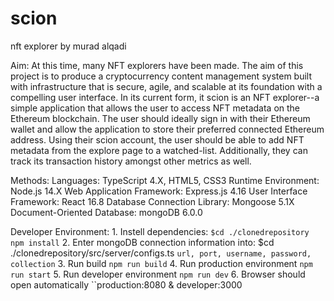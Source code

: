 # scion
nft explorer
by murad alqadi

Aim:
  At this time, many NFT explorers have been made. The aim of this project is to produce a cryptocurrency content management system built with infrastructure that is secure, agile, and scalable at its foundation with a compelling user interface. In its current form, it scion is an NFT explorer--a simple application that allows the user to access NFT metadata on the Ethereum blockchain. The user should ideally sign in with their Ethereum wallet and allow the application to store their preferred connected Ethereum address. Using their scion account, the user should be able to add NFT metadata from the explore page to a watched-list. Additionally, they can track its transaction history amongst other metrics as well.
  
Methods:
  Languages: TypeScript 4.X, HTML5, CSS3
  Runtime Environment: Node.js 14.X
  Web Application Framework: Express.js 4.16
  User Interface Framework: React 16.8
  Database Connection Library: Mongoose 5.1X
  Document-Oriented Database: mongoDB 6.0.0
  
  Developer Environment:
    1. Instell dependencies: 
        `$cd ./clonedrepository npm install`
    2. Enter mongoDB connection information into: $cd ./clonedrepository/src/server/configs.ts
        `url, port, username, password, collection`
    3. Run build
        `npm run build`
    4. Run production environment
       ``npm run start``
    5. Run developer environment
       ``npm run dev``
    6. Browser should open automatically
       ``production:8080 & developer:3000
